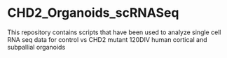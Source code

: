 # CHD2_Organoids_scRNASeq
This repository contains scripts that have been used to analyze single cell RNA seq data for control vs CHD2 mutant 120DIV human cortical and subpallial organoids
